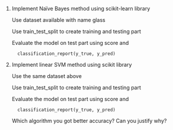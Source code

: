 1. Implement Naïve Bayes method using scikit-learn library

    Use dataset available with name glass

    Use train_test_split to create training and testing part

    Evaluate the model on test part using score and

         classification_report(y_true, y_pred)

2. Implement linear SVM method using scikit library

    Use the same dataset above

    Use train_test_split to create training and testing part

    Evaluate the model on test part using score and

         classification_report(y_true, y_pred)

   Which algorithm you got better accuracy? Can you justify why?
